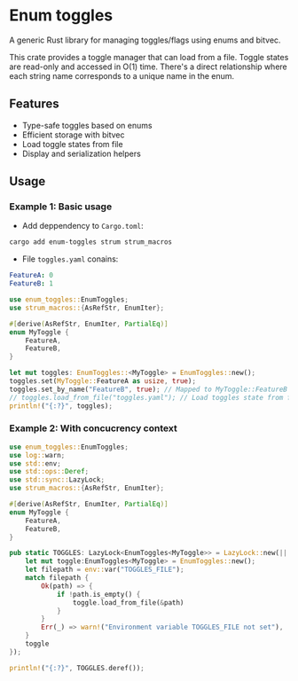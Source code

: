 # Enum toggles

A generic Rust library for managing toggles/flags using enums and bitvec.

This crate provides a toggle manager that can load from a file.
Toggle states are read-only and accessed in O(1) time.
There's a direct relationship where each string name corresponds to a unique name in the enum.

## Features

- Type-safe toggles based on enums
- Efficient storage with bitvec
- Load toggle states from file
- Display and serialization helpers

## Usage

### Example 1: Basic usage

- Add deppendency to `Cargo.toml`:
```bash
cargo add enum-toggles strum strum_macros
```

- File `toggles.yaml` conains:

```yaml
FeatureA: 0
FeatureB: 1
```

```rust
use enum_toggles::EnumToggles;
use strum_macros::{AsRefStr, EnumIter};

#[derive(AsRefStr, EnumIter, PartialEq)]
enum MyToggle {
    FeatureA,
    FeatureB,
}

let mut toggles: EnumToggles::<MyToggle> = EnumToggles::new();
toggles.set(MyToggle::FeatureA as usize, true);
toggles.set_by_name("FeatureB", true); // Mapped to MyToggle::FeatureB
// toggles.load_from_file("toggles.yaml"); // Load toggles state from file
println!("{:?}", toggles);
```

### Example 2: With concucrency context

```rust
use enum_toggles::EnumToggles;
use log::warn;
use std::env;
use std::ops::Deref;
use std::sync::LazyLock;
use strum_macros::{AsRefStr, EnumIter};

#[derive(AsRefStr, EnumIter, PartialEq)]
enum MyToggle {
    FeatureA,
    FeatureB,
}

pub static TOGGLES: LazyLock<EnumToggles<MyToggle>> = LazyLock::new(|| {
    let mut toggle:EnumToggles<MyToggle> = EnumToggles::new();
    let filepath = env::var("TOGGLES_FILE");
    match filepath {
        Ok(path) => {
            if !path.is_empty() {
                toggle.load_from_file(&path)
            }
        }
        Err(_) => warn!("Environment variable TOGGLES_FILE not set"),
    }
    toggle
});

println!("{:?}", TOGGLES.deref());
```
